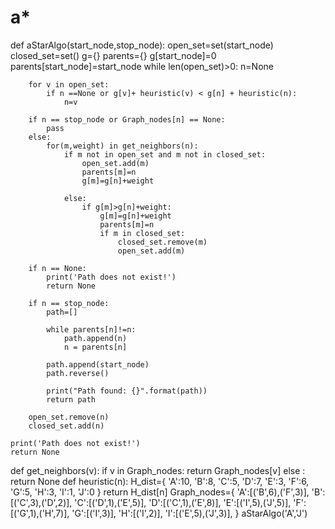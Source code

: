 # a*

def aStarAlgo(start_node,stop_node):
    open_set=set(start_node)
    closed_set=set()
    g={}
    parents={}
    g[start_node]=0
    parents[start_node]=start_node
    while len(open_set)>0:
        n=None
        
        for v in open_set:
            if n ==None or g[v]+ heuristic(v) < g[n] + heuristic(n):
                n=v
                
        if n == stop_node or Graph_nodes[n] == None:
            pass
        else:
            for(m,weight) in get_neighbors(n):
                if m not in open_set and m not in closed_set:
                    open_set.add(m)
                    parents[m]=n
                    g[m]=g[n]+weight
                
                else:
                    if g[m]>g[n]+weight:
                        g[m]=g[n]+weight
                        parents[m]=n
                        if m in closed_set:
                            closed_set.remove(m)
                            open_set.add(m)
                        
        if n == None:
            print('Path does not exist!')
            return None
            
        if n == stop_node:
            path=[]
                
            while parents[n]!=n:
                path.append(n)
                n = parents[n]
                    
            path.append(start_node)
            path.reverse()
                
            print("Path found: {}".format(path))
            return path
            
        open_set.remove(n)
        closed_set.add(n)
            
    print('Path does not exist!')
    return None
def get_neighbors(v):
    if v in Graph_nodes:
        return Graph_nodes[v]
    else :
        return None
def heuristic(n):
    H_dist={
        'A':10,
        'B':8,
        'C':5,
        'D':7,
        'E':3,
        'F':6,
        'G':5,
        'H':3,
        'I':1,
        'J':0
    }
    return H_dist[n]
Graph_nodes={
    'A':[('B',6),('F',3)],
    'B':[('C',3),('D',2)],
    'C':[('D',1),('E',5)],
    'D':[('C',1),('E',8)],
    'E':[('I',5),('J',5)],
    'F':[('G',1),('H',7)],
    'G':[('I',3)],
    'H':[('I',2)],
    'I':[('E',5),('J',3)],
}
aStarAlgo('A','J')
